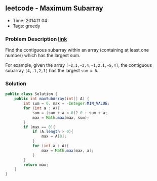 ## leetcode - Maximum Subarray
- Time: 2014.11.04
- Tags: greedy

### Problem Description [link][1]
Find the contiguous subarray within an array (containing at least one number) which has the largest sum.

For example, given the array `[−2,1,−3,4,−1,2,1,−5,4]`,
the contiguous subarray `[4,−1,2,1]` has the largest `sum = 6`.

### Solution
```java
public class Solution {
    public int maxSubArray(int[] A) {
        int sum = 0, max = -Integer.MIN_VALUE;
        for (int a : A){
            sum = (sum + a < 0)? 0 : sum + a;
            max = Math.max(max, sum);
        }
        if (max == 0){
            if (A.length > 0){
                max = A[0];
            }
            for (int a : A){
                max = Math.max(max, a);
            }
        }
        return max;
    }
}
```

[1]: https://oj.leetcode.com/problems/maximum-subarray/ "maximum-subarray"

